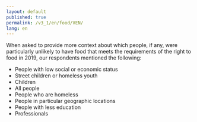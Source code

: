 ```yaml
---
layout: default
published: true
permalink: /v3_1/en/food/VEN/
lang: en
---
```


When asked to provide more context about which people, if any, were particularly unlikely to have food that meets the requirements of the right to food in 2019, our respondents mentioned the following: 
-	People with low social or economic status
-	Street children or homeless youth
-	Children
-	All people
-	People who are homeless
-	People in particular geographic locations
-	People with less education
-	Professionals
